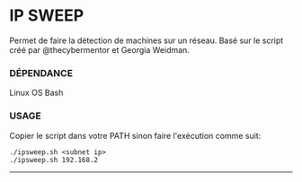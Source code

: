 # IP SWEEP

Permet de faire la détection de machines sur un réseau. Basé sur le script créé par @thecybermentor et Georgia Weidman.

### DÉPENDANCE

Linux OS
Bash

### USAGE

Copier le script dans votre PATH sinon faire l'exécution comme suit:

    ./ipsweep.sh <subnet ip>
    ./ipsweep.sh 192.168.2

---
